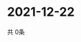 # 2021-12-22
  共 0条

  <!-- BEGIN -->
  <!-- 最后更新时间Wed Dec 22 2021 10:03:35 GMT+0000 (Coordinated Universal Time) -->
  
  <!-- END -->
  
  